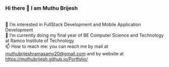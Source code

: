 ### Hi there 👋 I am Muthu Brijesh
<br>👀 I’m interested in FullStack Development and Mobile Application Development<br>
🔭 I’m currently doing my final year of BE Computer Science and Technology at Ramco Institute of Technology<br>
📫 How to reach me: you can reach me by mail at muthubrijeshramasamy20@gmail.com and by website at https://muthubrijesh.github.io/Portfolio/
